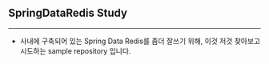 ## SpringDataRedis Study

---

* 사내에 구축되어 있는 Spring Data Redis를 좀더 잘쓰기 위해, 이것 저것 찾아보고 시도하는 sample repository 입니다.
